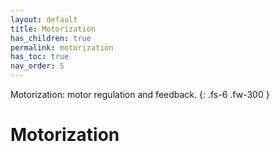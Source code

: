 ```yaml
---
layout: default
title: Motorization
has_children: true
permalink: motorization
has_toc: true
nav_order: 5
---
```


Motorization: motor regulation and feedback.
{: .fs-6 .fw-300 }

# Motorization